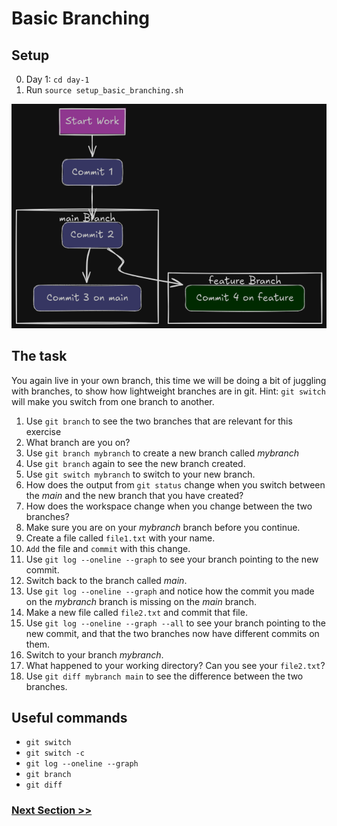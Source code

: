 # Basic Branching

## Setup
0. Day 1: `cd day-1`  
1. Run `source setup_basic_branching.sh`

![basic branching](./images/git_basic_branching.png)

## The task

You again live in your own branch, this time we will be doing a bit of juggling with branches, to show how lightweight branches are in git.
Hint: `git switch` will make you switch from one branch to another.

1. Use `git branch` to see the two branches that are relevant for this exercise
2. What branch are you on?
3. Use `git branch mybranch` to create a new branch called _mybranch_
4. Use `git branch` again to see the new branch created.
5. Use `git switch mybranch` to switch to your new branch.
6. How does the output from `git status` change when you switch between the _main_ and the new branch that you have created?
7. How does the workspace change when you change between the two branches?
8. Make sure you are on your _mybranch_ branch before you continue.
9. Create a file called `file1.txt` with your name.
10. `Add` the file and `commit` with this change.
11. Use `git log --oneline --graph` to see your branch pointing to the new commit.
12. Switch back to the branch called _main_.
13. Use `git log --oneline --graph` and notice how the commit you made on the _mybranch_ branch is missing on the _main_ branch.
14. Make a new file called `file2.txt` and commit that file.
15. Use `git log --oneline --graph --all` to see your branch pointing to the new commit, and that the two branches now have different commits on them.
16. Switch to your branch _mybranch_.
17. What happened to your working directory? Can you see your `file2.txt`?
18. Use `git diff mybranch main` to see the difference between the two branches.

## Useful commands

- `git switch`
- `git switch -c`
- `git log --oneline --graph`
- `git branch`
- `git diff`

### [Next Section >>](5-merging.md)
